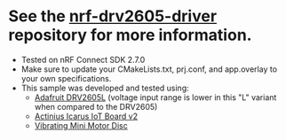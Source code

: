 # See the [nrf-drv2605-driver](https://github.com/elvishuynh/nrf-drv2605-driver/) repository for more information.
* Tested on nRF Connect SDK 2.7.0
* Make sure to update your CMakeLists.txt, prj.conf, and app.overlay to your own specifications.
* This sample was developed and tested using:
  * [Adafruit DRV2605L](https://www.adafruit.com/product/2305) (voltage input range is lower in this "L" variant when compared to the DRV2605)
  * [Actinius Icarus IoT Board v2](https://www.actinius.com/icarus)
  * [Vibrating Mini Motor Disc](https://www.adafruit.com/product/1201)

